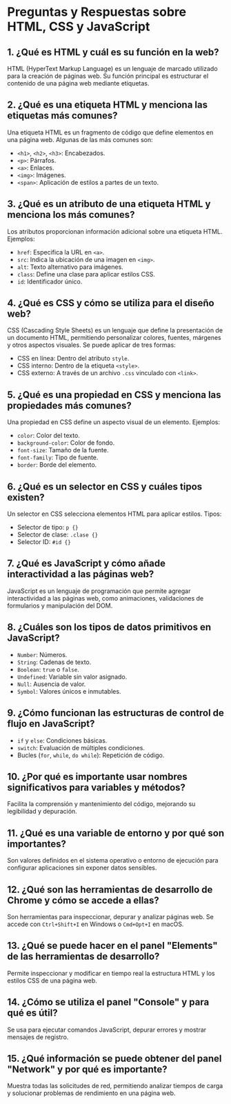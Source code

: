 # Preguntas y Respuestas sobre HTML, CSS y JavaScript

## 1. ¿Qué es HTML y cuál es su función en la web?
HTML (HyperText Markup Language) es un lenguaje de marcado utilizado para la creación de páginas web. Su función principal es estructurar el contenido de una página web mediante etiquetas.

## 2. ¿Qué es una etiqueta HTML y menciona las etiquetas más comunes?
Una etiqueta HTML es un fragmento de código que define elementos en una página web. Algunas de las más comunes son:
- `<h1>`, `<h2>`, `<h3>`: Encabezados.
- `<p>`: Párrafos.
- `<a>`: Enlaces.
- `<img>`: Imágenes.
- `<span>`: Aplicación de estilos a partes de un texto.

## 3. ¿Qué es un atributo de una etiqueta HTML y menciona los más comunes?
Los atributos proporcionan información adicional sobre una etiqueta HTML. Ejemplos:
- `href`: Especifica la URL en `<a>`.
- `src`: Indica la ubicación de una imagen en `<img>`.
- `alt`: Texto alternativo para imágenes.
- `class`: Define una clase para aplicar estilos CSS.
- `id`: Identificador único.

## 4. ¿Qué es CSS y cómo se utiliza para el diseño web?
CSS (Cascading Style Sheets) es un lenguaje que define la presentación de un documento HTML, permitiendo personalizar colores, fuentes, márgenes y otros aspectos visuales. Se puede aplicar de tres formas:
- CSS en línea: Dentro del atributo `style`.
- CSS interno: Dentro de la etiqueta `<style>`.
- CSS externo: A través de un archivo `.css` vinculado con `<link>`.

## 5. ¿Qué es una propiedad en CSS y menciona las propiedades más comunes?
Una propiedad en CSS define un aspecto visual de un elemento. Ejemplos:
- `color`: Color del texto.
- `background-color`: Color de fondo.
- `font-size`: Tamaño de la fuente.
- `font-family`: Tipo de fuente.
- `border`: Borde del elemento.

## 6. ¿Qué es un selector en CSS y cuáles tipos existen?
Un selector en CSS selecciona elementos HTML para aplicar estilos. Tipos:
- Selector de tipo: `p {}`
- Selector de clase: `.clase {}`
- Selector ID: `#id {}`

## 7. ¿Qué es JavaScript y cómo añade interactividad a las páginas web?
JavaScript es un lenguaje de programación que permite agregar interactividad a las páginas web, como animaciones, validaciones de formularios y manipulación del DOM.

## 8. ¿Cuáles son los tipos de datos primitivos en JavaScript?
- `Number`: Números.
- `String`: Cadenas de texto.
- `Boolean`: `true` o `false`.
- `Undefined`: Variable sin valor asignado.
- `Null`: Ausencia de valor.
- `Symbol`: Valores únicos e inmutables.

## 9. ¿Cómo funcionan las estructuras de control de flujo en JavaScript?
- `if` y `else`: Condiciones básicas.
- `switch`: Evaluación de múltiples condiciones.
- Bucles (`for`, `while`, `do while`): Repetición de código.

## 10. ¿Por qué es importante usar nombres significativos para variables y métodos?
Facilita la comprensión y mantenimiento del código, mejorando su legibilidad y depuración.

## 11. ¿Qué es una variable de entorno y por qué son importantes?
Son valores definidos en el sistema operativo o entorno de ejecución para configurar aplicaciones sin exponer datos sensibles.

## 12. ¿Qué son las herramientas de desarrollo de Chrome y cómo se accede a ellas?
Son herramientas para inspeccionar, depurar y analizar páginas web. Se accede con `Ctrl+Shift+I` en Windows o `Cmd+Opt+I` en macOS.

## 13. ¿Qué se puede hacer en el panel "Elements" de las herramientas de desarrollo?
Permite inspeccionar y modificar en tiempo real la estructura HTML y los estilos CSS de una página web.

## 14. ¿Cómo se utiliza el panel "Console" y para qué es útil?
Se usa para ejecutar comandos JavaScript, depurar errores y mostrar mensajes de registro.

## 15. ¿Qué información se puede obtener del panel "Network" y por qué es importante?
Muestra todas las solicitudes de red, permitiendo analizar tiempos de carga y solucionar problemas de rendimiento en una página web.
